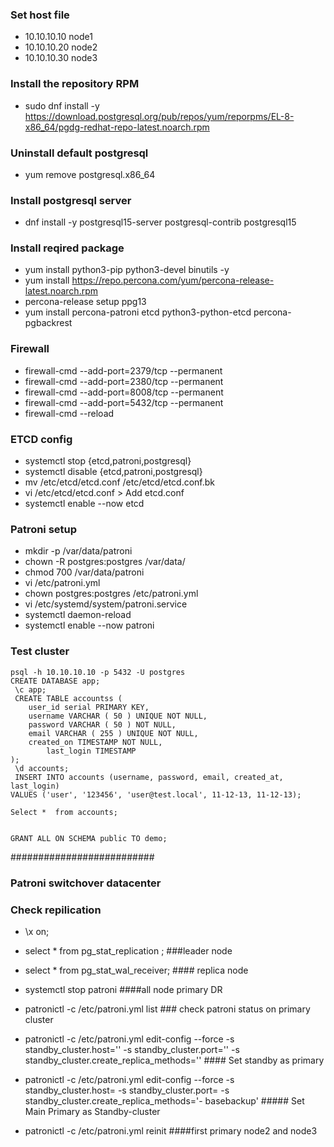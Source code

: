 ### Set host file

*  10.10.10.10    node1
*  10.10.10.20    node2    
*  10.10.10.30    node3

### Install the repository RPM
*  sudo dnf install -y https://download.postgresql.org/pub/repos/yum/reporpms/EL-8-x86_64/pgdg-redhat-repo-latest.noarch.rpm

### Uninstall default postgresql
* yum remove postgresql.x86_64

### Install postgresql server
* dnf install -y postgresql15-server postgresql-contrib postgresql15

### Install reqired package
* yum install python3-pip python3-devel binutils -y
* yum install https://repo.percona.com/yum/percona-release-latest.noarch.rpm
* percona-release setup ppg13
* yum install percona-patroni etcd python3-python-etcd percona-pgbackrest

### Firewall

* firewall-cmd --add-port=2379/tcp --permanent
* firewall-cmd --add-port=2380/tcp --permanent
* firewall-cmd --add-port=8008/tcp --permanent
* firewall-cmd --add-port=5432/tcp --permanent
* firewall-cmd --reload

### ETCD config

* systemctl stop {etcd,patroni,postgresql}
* systemctl disable {etcd,patroni,postgresql}
* mv  /etc/etcd/etcd.conf /etc/etcd/etcd.conf.bk
* vi /etc/etcd/etcd.conf                             > Add etcd.conf 
* systemctl enable --now etcd

### Patroni setup

* mkdir -p /var/data/patroni
* chown -R postgres:postgres /var/data/
* chmod 700 /var/data/patroni
* vi /etc/patroni.yml
* chown postgres:postgres /etc/patroni.yml
* vi /etc/systemd/system/patroni.service
* systemctl daemon-reload
* systemctl enable --now patroni


### Test cluster
```
psql -h 10.10.10.10 -p 5432 -U postgres
CREATE DATABASE app;
 \c app;
 CREATE TABLE accountss (
	user_id serial PRIMARY KEY,
	username VARCHAR ( 50 ) UNIQUE NOT NULL,
	password VARCHAR ( 50 ) NOT NULL,
	email VARCHAR ( 255 ) UNIQUE NOT NULL,
	created_on TIMESTAMP NOT NULL,
        last_login TIMESTAMP
);
 \d accounts;
 INSERT INTO accounts (username, password, email, created_at, last_login)
VALUES ('user', '123456', 'user@test.local', 11-12-13, 11-12-13);

Select *  from accounts;


GRANT ALL ON SCHEMA public TO demo;
```

##########################


### Patroni switchover datacenter
### Check repilication
* \x on;
* select *  from pg_stat_replication ;  ###leader node
* select *  from pg_stat_wal_receiver;  #### replica node

* systemctl stop patroni  ####all node primary DR
* patronictl -c /etc/patroni.yml list  ### check patroni status on primary cluster
* patronictl -c /etc/patroni.yml edit-config --force -s standby_cluster.host='' -s standby_cluster.port='' -s standby_cluster.create_replica_methods=''   #### Set standby as primary
* patronictl -c /etc/patroni.yml edit-config --force -s standby_cluster.host=<dc2-ip> -s standby_cluster.port=<port> -s standby_cluster.create_replica_methods='- basebackup'   ##### Set Main Primary as Standby-cluster
* patronictl -c /etc/patroni.yml reinit ####first primary node2 and node3
